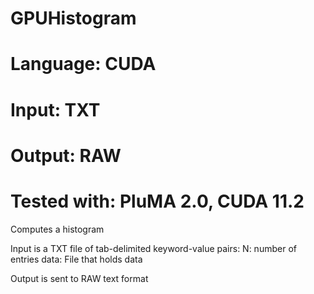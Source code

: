 # GPUHistogram
# Language: CUDA
# Input: TXT
# Output: RAW
# Tested with: PluMA 2.0, CUDA 11.2

Computes a histogram

Input is a TXT file of tab-delimited keyword-value pairs:
N: number of entries
data: File that holds data

Output is sent to RAW text format
